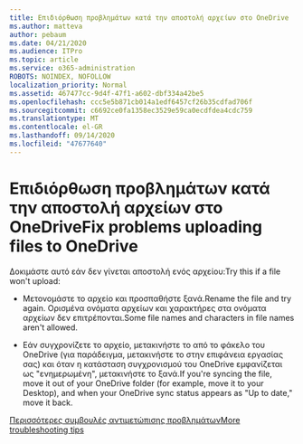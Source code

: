 ```yaml
---
title: Επιδιόρθωση προβλημάτων κατά την αποστολή αρχείων στο OneDrive
ms.author: matteva
author: pebaum
ms.date: 04/21/2020
ms.audience: ITPro
ms.topic: article
ms.service: o365-administration
ROBOTS: NOINDEX, NOFOLLOW
localization_priority: Normal
ms.assetid: 467477cc-9d4f-47f1-a602-dbf334a42be5
ms.openlocfilehash: ccc5e5b871cb014a1edf6457cf26b35cdfad706f
ms.sourcegitcommit: c6692ce0fa1358ec3529e59ca0ecdfdea4cdc759
ms.translationtype: MT
ms.contentlocale: el-GR
ms.lasthandoff: 09/14/2020
ms.locfileid: "47677640"
---
```

# <a name="fix-problems-uploading-files-to-onedrive"></a><span data-ttu-id="14dda-102">Επιδιόρθωση προβλημάτων κατά την αποστολή αρχείων στο OneDrive</span><span class="sxs-lookup"><span data-stu-id="14dda-102">Fix problems uploading files to OneDrive</span></span>

<span data-ttu-id="14dda-103">Δοκιμάστε αυτό εάν δεν γίνεται αποστολή ενός αρχείου:</span><span class="sxs-lookup"><span data-stu-id="14dda-103">Try this if a file won't upload:</span></span>
  
- <span data-ttu-id="14dda-104">Μετονομάστε το αρχείο και προσπαθήστε ξανά.</span><span class="sxs-lookup"><span data-stu-id="14dda-104">Rename the file and try again.</span></span> <span data-ttu-id="14dda-105">Ορισμένα ονόματα αρχείων και χαρακτήρες στα ονόματα αρχείων δεν επιτρέπονται.</span><span class="sxs-lookup"><span data-stu-id="14dda-105">Some file names and characters in file names aren't allowed.</span></span> 
    
- <span data-ttu-id="14dda-106">Εάν συγχρονίζετε το αρχείο, μετακινήστε το από το φάκελο του OneDrive (για παράδειγμα, μετακινήστε το στην επιφάνεια εργασίας σας) και όταν η κατάσταση συγχρονισμού του OneDrive εμφανίζεται ως "ενημερωμένη", μετακινήστε το ξανά.</span><span class="sxs-lookup"><span data-stu-id="14dda-106">If you're syncing the file, move it out of your OneDrive folder (for example, move it to your Desktop), and when your OneDrive sync status appears as "Up to date," move it back.</span></span> 
    
[<span data-ttu-id="14dda-107">Περισσότερες συμβουλές αντιμετώπισης προβλημάτων</span><span class="sxs-lookup"><span data-stu-id="14dda-107">More troubleshooting tips</span></span>](https://go.microsoft.com/fwlink/?linkid=873155)
  

